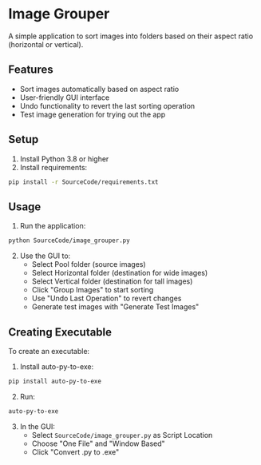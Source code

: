 # Image Grouper

A simple application to sort images into folders based on their aspect ratio (horizontal or vertical).

## Features
- Sort images automatically based on aspect ratio
- User-friendly GUI interface
- Undo functionality to revert the last sorting operation
- Test image generation for trying out the app

## Setup

1. Install Python 3.8 or higher
2. Install requirements:
```bash
pip install -r SourceCode/requirements.txt
```

## Usage

1. Run the application:
```bash
python SourceCode/image_grouper.py
```

2. Use the GUI to:
   - Select Pool folder (source images)
   - Select Horizontal folder (destination for wide images)
   - Select Vertical folder (destination for tall images)
   - Click "Group Images" to start sorting
   - Use "Undo Last Operation" to revert changes
   - Generate test images with "Generate Test Images"

## Creating Executable

To create an executable:

1. Install auto-py-to-exe:
```bash
pip install auto-py-to-exe
```

2. Run:
```bash
auto-py-to-exe
```

3. In the GUI:
   - Select `SourceCode/image_grouper.py` as Script Location
   - Choose "One File" and "Window Based"
   - Click "Convert .py to .exe" 